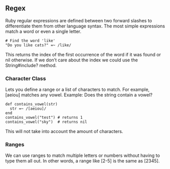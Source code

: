 ## Regex
Ruby regular expressions are defined between two forward slashes to differentiate them from other language syntax. The most simple expressions match a word or even a single letter.

```
# Find the word 'like'
"Do you like cats?" =~ /like/
```
This returns the index of the first occurrence of the word if it was found or nil otherwise. If we don’t care about the index we could use the String#include? method.

### Character Class
Lets you define a range or a list of characters to match. For example, [aeiou] matches any vowel. Example: Does the string contain a vowel?
```
def contains_vowel(str)
  str =~ /[aeiou]/
end
contains_vowel("test") # returns 1
contains_vowel("sky")  # returns nil
```
This will not take into account the amount of characters.

### Ranges
We can use ranges to match multiple letters or numbers without having to type them all out. In other words, a range like [2-5] is the same as [2345].
